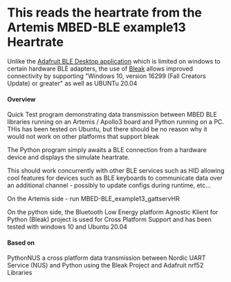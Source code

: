 # This reads the heartrate from the Artemis MBED-BLE example13 Heartrate

Unlike the [Adafruit BLE Desktop application](https://github.com/adafruit/adafruit-bluefruit-le-desktop) which is limited on windows to certain hardware BLE adapters, the use of [Bleak](https://github.com/hbldh/bleak) allows improved connectivity by supporting "Windows 10, version 16299 (Fall Creators Update) or greater" as well as UBUNTu 20.04

#### Overview

Quick Test program demonstrating data transmission between MBED BLE libraries running on an Artemis / Apollo3 board and Python running on a PC. THis has been tested on Ubuntu, but there should be no reason why it would not work on other platforms that support bleak

The Python program simply awaits a BLE connection from a hardware device and displays the simulate heartrate.

This should work concurrently with other BLE services such as HID allowing cool features for devices such as BLE keyboards to communicate data over an additional channel - possibly to update configs during runtime, etc...

On the Artemis side - run MBED-BLE_example13_gattservHR

On the python side, the Bluetooth Low Energy platform Agnostic Klient for Python (Bleak) project is used for Cross Platform Support and has been tested with windows 10 and Ubuntu 20.04

#### Based on
PythonNUS a cross platform data transmission between Nordic UART Service (NUS) and Python using the Bleak Project and Adafruit nrf52 Libraries
